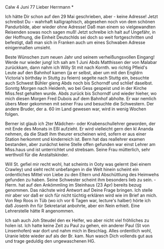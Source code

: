  Calw 4 Juni 77
Lieber Herrmann <Mogl>*

Ich hätte Dir schon auf den 29 Mai geschrieben, aber - keine Adresse! Jetzt schreibst Du - wahrhaft kalligraphisch, abgesehen noch von dem schönen Pandurbilde, aber wieder ohne Adresse! Daß man einem so vielgewandten Reisenden sowas noch sagen muß! Jetzt schreibe ich halt auf Ungefähr, in der Hoffnung, die Einheit Deutschlds sei doch so weit fortgeschritten und befestigt, daß man sich in Franken auch um eines Schwaben Adresse einigermaßen umsieht.

Beste Wünschen zum neuen Jahr und seinem verheißungsvollen Eingang! Werde nur wieder jung! Ich sah am 1 Juni Abds Matthissen der von Malabar zurückkam, dann nahm ich Willy St mit nach Kornth. wo richtig Pfleid's Leute auf den Bahnhof kamen (ja er selbst, aber um mit den Engldrn Victoria's birthday in Stuttg zu feiern) segelte nach Stuttg ein, besuchte auch Schwest Bühler gieng Abds noch bis Schorndf und schlief daselbst. Sonntg Morgen nach Heidenh, wo bei Gess gespeist und in der Kirche Miss.fest gehalten wurde. Abds zurück bis Schorndf und wieder hieher, wo mich diesen Morgen Fred Dubois auf dem Bahnhof abholte. Er war nemlich übers Meer gekommen mit seiner Frau und besuchte die Schwestern. Der andere Bruder, der a. 60 im Land gewesen war, wird in wenig Wochen folgen.

Berner ist glaub ich 2ter Mädchen- oder Knabenschullehrer geworden, der mit Ende des Monats in Eßl aufzieht. Er wird vielleicht gern den kl Ananda nehmen, da die Stadt ihm theurer erscheinen wird, sofern er aus einer Station herkommt und kinderreich ist. Bern hat das reallehrer examen bestanden, aber zunächst keine Stelle offen gefunden war einst Lehrer am Miss.haus und ist unterrichtet und strebsam. Seine Frau mütterlich, sehr werthvoll für die Anstaltskinder.

Will St. gefiel mir recht wohl, hat scheints in Ooty was gelernt (bei einem Crawley) und sieht recht unbefangen in die Welt hinein scheint ein ordentliches Mittel von Liebe zu den Eltern und Abschüttlung des Heimwehs gefunden zu haben. Seine Schwester scheint ihm besonders lieb zu sein. - Herm. hat auf den Ankömmling im Steinhaus (23 Apr) bereits bezug genommen. Das nächste wird Antwort auf Deine Frage bringen. Ich stelle mir aber vor daß er sich für nicht tüchtig erklären wird wie im Brief an mich. Von Rep Roos in Tüb (wo ich vor 6 Tagen war, lecture's halber) hörte ich daß Josenh ihn für Sekretariat anbohrte, aber ein Nein erhielt. Eine Lehrerstelle hätte R angenommen.

Ich sah auch Joh Steudel den ex Helfer, wo aber nicht viel fröhliches zu holen ist. Ich hatte keine Zeit zu Paul zu gehen, ein anderer Paul (St von Linsenhofen) war dort und nahm mich in Beschlag. Alles ordentlich wohl, Uranie lebte wieder auf als der Br. kam. Nun wasch Dich vollends gut aus und trage geduldig den ungewaschenen
 HG.
